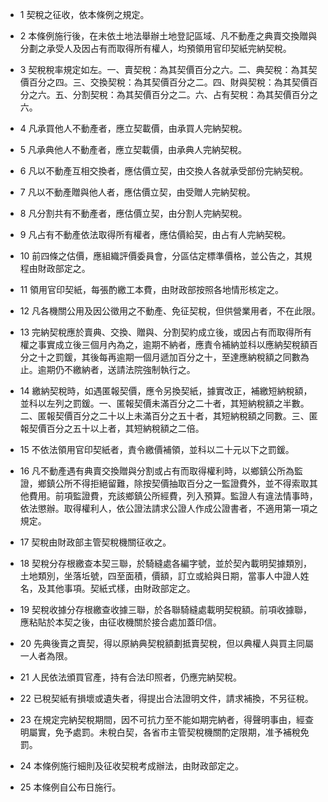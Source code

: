 * 1 契稅之征收，依本條例之規定。

* 2 本條例施行後，在未依土地法舉辦土地登記區域、凡不動產之典賣交換贈與分劃之承受人及因占有而取得所有權人，均預領用官印契紙完納契稅。

* 3 契稅稅率規定如左。一、賣契稅：為其契價百分之六。二、典契稅：為其契價百分之四。三、交換契稅：為其契價百分之二。四、財與契稅：為其契價百分之六。五、分割契稅：為其契價百分之二。六、占有契稅：為其契價百分之六。

* 4 凡承買他人不動產者，應立契載價，由承買人完納契稅。

* 5 凡承典他人不動產者，應立契載價，由承典人完納契稅。

* 6 凡以不動產互相交換者，應估價立契，由交換人各就承受部份完納契稅。

* 7 凡以不動產贈與他人者，應估價立契，由受贈人完納契稅。

* 8 凡分割共有不動產者，應估價立契，由分割人完納契稅。

* 9 凡占有不動產依法取得所有權者，應估價給契，由占有人完納契稅。

* 10 前四條之估價，應組織評價委員會，分區估定標準價格，並公告之，其規程由財政部定之。

* 11 領用官印契紙，每張酌繳工本費，由財政部按照各地情形核定之。

* 12 凡各機關公用及因公徵用之不動產、免征契稅，但供營業用者，不在此限。

* 13 完納契稅應於賣典、交換、贈與、分割契約成立後，或因占有而取得所有權之事實成立後三個月內為之，逾期不納者，應責令補納並科以應納契稅額百分之十之罰鍰，其後每再逾期一個月遞加百分之十，至達應納稅額之同數為止。逾期仍不繳納者，送請法院強制執行之。

* 14 繳納契稅時，如遇匿報契價，應令另換契紙，據實改正，補繳短納稅額，並科以左列之罰鍰。一、匿報契價未滿百分之二十者，其短納稅額之半數。二、匿報契價百分之二十以上未滿百分之五十者，其短納稅額之同數。三、匿報契價百分之五十以上者，其短納稅額之二倍。

* 15 不依法領用官印契紙者，責令繳價補領，並科以二十元以下之罰鍰。

* 16 凡不動產遇有典賣交換贈與分割或占有而取得權利時，以鄉鎮公所為監證，鄉鎮公所不得拒絕留難，除按契價抽取百分之一監證費外，並不得索取其他費用。前項監證費，充該鄉鎮公所經費，列入預算。監證人有違法情事時，依法懲辦。取得權利人，依公證法請求公證人作成公證書者，不適用第一項之規定。

* 17 契稅由財政部主管契稅機關征收之。

* 18 契稅分存根繳查本契三聯，於騎縫處各編字號，並於契內載明契據類別，土地類別，坐落坵號，四至面積，價額，訂立或給與日期，當事人中證人姓名，及其他事項。契紙式樣，由財政部定之。

* 19 契稅收據分存根繳查收據三聯，於各聯騎縫處載明契稅額。前項收據聯，應粘貼於本契之後，由征收機關於接合處加蓋印信。

* 20 先典後賣之賣契，得以原納典契稅額劃抵賣契稅，但以典權人與買主同屬一人者為限。

* 21 人民依法頒買官產，持有合法印照者，仍應完納契稅。

* 22 已稅契紙有損壞或遺失者，得提出合法證明文件，請求補換，不另征稅。

* 23 在規定完納契稅期間，因不可抗力至不能如期完納者，得聲明事由，經查明屬實，免予處罰。未稅白契，各省市主管契稅機關酌定限期，准予補稅免罰。

* 24 本條例施行細則及征收契稅考成辦法，由財政部定之。

* 25 本條例自公布日施行。


